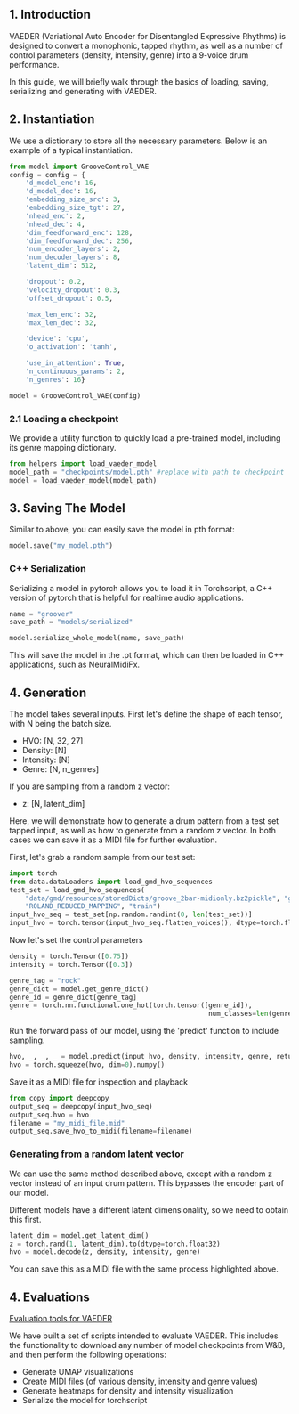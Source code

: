 

## 1. Introduction <a name="1"></a>

VAEDER (Variational Auto Encoder for Disentangled Expressive Rhythms)
is designed to convert a monophonic, tapped rhythm, as well as a number of control parameters
(density, intensity, genre) into a 9-voice drum performance. 

In this guide, we will briefly walk through the basics of loading, saving, serializing and generating with VAEDER. 

## 2. Instantiation <a name="1"></a>

We use a dictionary to store all the necessary parameters. Below is an example
of a typical instantiation.

```python
from model import GrooveControl_VAE
config = config = {
    'd_model_enc': 16,
    'd_model_dec': 16,
    'embedding_size_src': 3,
    'embedding_size_tgt': 27,
    'nhead_enc': 2,
    'nhead_dec': 4,
    'dim_feedforward_enc': 128,
    'dim_feedforward_dec': 256,
    'num_encoder_layers': 2,
    'num_decoder_layers': 8,
    'latent_dim': 512,

    'dropout': 0.2,
    'velocity_dropout': 0.3,
    'offset_dropout': 0.5,

    'max_len_enc': 32,
    'max_len_dec': 32,

    'device': 'cpu',
    'o_activation': 'tanh',

    'use_in_attention': True,
    'n_continuous_params': 2,
    'n_genres': 16}

model = GrooveControl_VAE(config)
```

### 2.1 Loading a checkpoint <a name="2_i"></a>

We provide a utility function to quickly load a pre-trained model,
including its genre mapping dictionary. 

```python
from helpers import load_vaeder_model
model_path = "checkpoints/model.pth" #replace with path to checkpoint
model = load_vaeder_model(model_path)
```

## 3. Saving The Model<a name="1"></a>
Similar to above, you can easily save the model in pth format:
```python
model.save("my_model.pth")
```
### C++ Serialization <a name="2_i"></a>
Serializing a model in pytorch allows you to load it in Torchscript,
a C++ version of pytorch that is helpful for realtime audio applications.
```python
name = "groover"
save_path = "models/serialized"

model.serialize_whole_model(name, save_path)
```
This will save the model in the .pt format, which can then be loaded in C++ applications, such as NeuralMidiFx.


## 4. Generation<a name="1"></a>

The model takes several inputs. First let's define the shape of each tensor, with N being the batch size.

- HVO: [N, 32, 27]
- Density: [N]
- Intensity: [N]
- Genre: [N, n_genres]

If you are sampling from a random z vector:
- z: [N, latent_dim]


Here, we will demonstrate how to generate a drum pattern from a test set tapped input, as well
as how to generate from a random z vector. In both cases we can save it as a MIDI file for further evaluation.

First, let's grab a random sample from our test set:
```python
import torch
from data.dataLoaders import load_gmd_hvo_sequences
test_set = load_gmd_hvo_sequences(
    "data/gmd/resources/storedDicts/groove_2bar-midionly.bz2pickle", "gmd", "data/dataset_json_settings/4_4_Beats_gmd.json", [4],
    "ROLAND_REDUCED_MAPPING", "train")
input_hvo_seq = test_set[np.random.randint(0, len(test_set))]
input_hvo = torch.tensor(input_hvo_seq.flatten_voices(), dtype=torch.float32)
```

Now let's set the control parameters
```python
density = torch.Tensor([0.75])
intensity = torch.Tensor([0.3])

genre_tag = "rock"
genre_dict = model.get_genre_dict()
genre_id = genre_dict[genre_tag]
genre = torch.nn.functional.one_hot(torch.tensor([genre_id]),
                                                  num_classes=len(genre_dict)).to(dtype=torch.float32)
```

Run the forward pass of our model, using the 'predict' function to include sampling.

```python
hvo, _, _, _ = model.predict(input_hvo, density, intensity, genre, return_concatenated=True)
hvo = torch.squeeze(hvo, dim=0).numpy()
```

Save it as a MIDI file for inspection and playback

```python
from copy import deepcopy
output_seq = deepcopy(input_hvo_seq)
output_seq.hvo = hvo
filename = "my_midi_file.mid"
output_seq.save_hvo_to_midi(filename=filename)
```

### Generating from a random latent vector <a name="2_i"></a>

We can use the same method described above, except with a random z vector instead of an 
input drum pattern. This bypasses the encoder part of our model. 

Different models have a different latent dimensionality, so we need to obtain this first. 
```python
latent_dim = model.get_latent_dim()
z = torch.rand(1, latent_dim).to(dtype=torch.float32)
hvo = model.decode(z, density, intensity, genre)
```
You can save this as a MIDI file with the same process highlighted above. 


## 4. Evaluations<a name="1"></a>
[Evaluation tools for VAEDER](https://github.com/behzadhaki/GrooveTransformer/blob/dev/VAE_Control_Classifiers/eval/Control/evaluate_vaeder_models.py)

We have built a set of scripts intended to evaluate VAEDER. 
This includes the functionality to download any number of model checkpoints from W&B, and then perform the following operations:
- Generate UMAP visualizations
- Create MIDI files (of various density, intensity and genre values)
- Generate heatmaps for density and intensity visualization
- Serialize the model for torchscript


